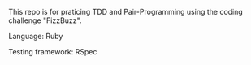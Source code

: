 This repo is for praticing TDD and Pair-Programming using the coding challenge "FizzBuzz".

Language: Ruby

Testing framework: RSpec
